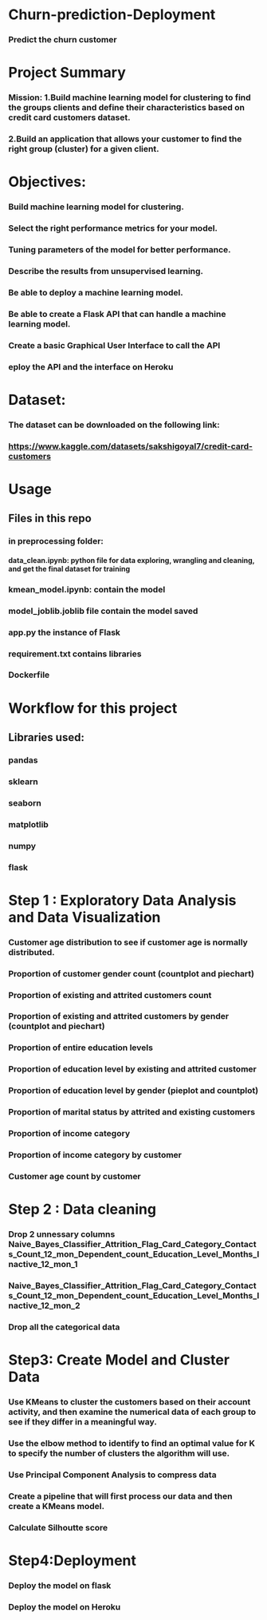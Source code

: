 # Churn-prediction-Deployment

### Predict the churn customer 

# Project Summary

### Mission: 1.Build machine learning model for clustering to find the groups clients and define their characteristics based on                            credit card customers dataset.
###                 2.Build an application that allows your customer to find the right group (cluster) for a given client. 

# Objectives: 
### Build machine learning model for clustering.
### Select the right performance metrics for your model.
### Tuning parameters of the model for better performance.
### Describe the results from unsupervised learning.
### Be able to deploy a machine learning model.
### Be able to create a Flask API that can handle a machine learning model.
### Create a basic Graphical User Interface to call the API
### eploy the API and the interface on Heroku


# Dataset:
### The dataset can be downloaded on the following link:

### https://www.kaggle.com/datasets/sakshigoyal7/credit-card-customers

# Usage
## Files in this repo
### in preprocessing folder:
####        data_clean.ipynb: python file for data exploring, wrangling and cleaning, and get the final dataset for training
###         kmean_model.ipynb: contain the model 
### model_joblib.joblib file contain the model saved
### app.py the instance of Flask
### requirement.txt contains libraries 
### Dockerfile


# Workflow for this project
## Libraries used:
### pandas
### sklearn
### seaborn 
### matplotlib
### numpy
### flask

# Step 1 : Exploratory Data Analysis and Data Visualization

### Customer age distribution to see if customer age is normally distributed.
### Proportion of customer gender count (countplot and piechart)
### Proportion of existing and attrited customers count
### Proportion of existing and attrited customers by gender (countplot and piechart)
### Proportion of entire education levels
### Proportion of education level by existing and attrited customer
### Proportion of education level by gender (pieplot and countplot)
### Proportion of marital status by attrited and existing customers
### Proportion of income category
### Proportion of income category by customer
### Customer age count by customer
# Step 2 : Data cleaning
###               Drop 2 unnessary columns Naive_Bayes_Classifier_Attrition_Flag_Card_Category_Contacts_Count_12_mon_Dependent_count_Education_Level_Months_Inactive_12_mon_1
### Naive_Bayes_Classifier_Attrition_Flag_Card_Category_Contacts_Count_12_mon_Dependent_count_Education_Level_Months_Inactive_12_mon_2
###                Drop all the categorical data 


# Step3: Create Model and Cluster Data

### Use KMeans to cluster the customers based on their account activity, and then examine the numerical data of each group to see if they differ in a meaningful way.
### Use the elbow method to identify to find an optimal value for K to specify the number of clusters the algorithm will use.
### Use Principal Component Analysis to compress data 
###  Create a pipeline that will first process our data and then create a KMeans model.
### Calculate Silhoutte score 

# Step4:Deployment

### Deploy the model on flask 
### Deploy the model on Heroku








